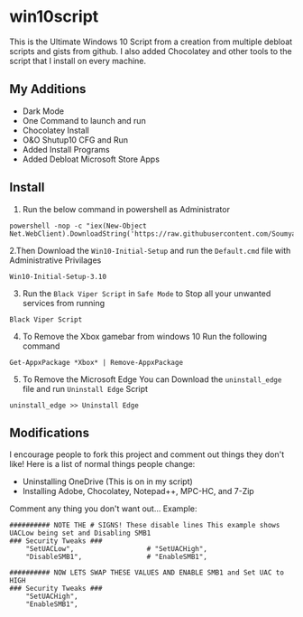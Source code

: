 # win10script
This is the Ultimate Windows 10 Script from a creation from multiple debloat scripts and gists from github. I also added Chocolatey and other tools to the script that I install on every machine.

## My Additions

- Dark Mode
- One Command to launch and run
- Chocolatey Install
- O&O Shutup10 CFG and Run
- Added Install Programs
- Added Debloat Microsoft Store Apps

## Install
1. Run the below command in powershell as Administrator
```
powershell -nop -c "iex(New-Object Net.WebClient).DownloadString('https://raw.githubusercontent.com/SoumyajitTech/win10script/master/win10debloat.ps1')"
```
2.Then Download the `Win10-Initial-Setup` and run the `Default.cmd` file with Administrative Privilages
```
Win10-Initial-Setup-3.10
```
3. Run the `Black Viper Script` in `Safe Mode` to Stop all your unwanted services from running
```
Black Viper Script
```
4. To Remove the Xbox gamebar from windows 10 Run the following command
```
Get-AppxPackage *Xbox* | Remove-AppxPackage
```
5. To Remove the Microsoft Edge You can Download the `uninstall_edge` file and run 
   `Uninstall Edge` Script
```
uninstall_edge >> Uninstall Edge
```

## Modifications
I encourage people to fork this project and comment out things they don't like! Here is a list of normal things people change:
- Uninstalling OneDrive (This is on in my script)
- Installing Adobe, Chocolatey, Notepad++, MPC-HC, and 7-Zip

Comment any thing you don't want out... Example:

```
########## NOTE THE # SIGNS! These disable lines This example shows UACLow being set and Disabling SMB1
### Security Tweaks ###
	"SetUACLow",                  # "SetUACHigh",
	"DisableSMB1",                # "EnableSMB1",

########## NOW LETS SWAP THESE VALUES AND ENABLE SMB1 and Set UAC to HIGH
### Security Tweaks ###
	"SetUACHigh",
	"EnableSMB1",
```

